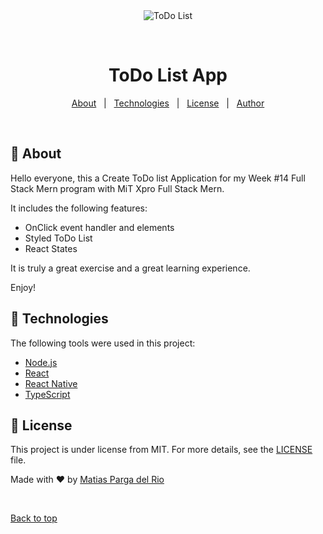 <div align="center" id="top"> 
  <img src="./.github/app.gif" alt="ToDo List" />

  &#xa0;

  <!-- <a href="https://todolist.netlify.app">Demo</a> -->
</div>

<h1 align="center">ToDo List App</h1>




<p align="center">
  <a href="#dart-about">About</a> &#xa0; | &#xa0; 
  <a href="#rocket-technologies">Technologies</a> &#xa0; | &#xa0;
  <a href="#memo-license">License</a> &#xa0; | &#xa0;
  <a href="https://github.com/{{YOUR_GITHUB_USERNAME}}" target="_blank">Author</a>
</p>

<br>

## :dart: About ##

Hello everyone, this a Create ToDo list Application for my Week #14 Full Stack Mern program with MiT Xpro Full Stack Mern.

It includes the following features:
  - OnClick event handler and elements
  - Styled ToDo List
  - React States

It is truly a great exercise and a great learning experience.

Enjoy!



## :rocket: Technologies ##

The following tools were used in this project:

- [Node.js](https://nodejs.org/en/)
- [React](https://pt-br.reactjs.org/)
- [React Native](https://reactnative.dev/)
- [TypeScript](https://www.typescriptlang.org/)


## :memo: License ##

This project is under license from MIT. For more details, see the [LICENSE](LICENSE.md) file.


Made with :heart: by <a href="https://github.com/matiaspdr" target="_blank">Matias Parga del Rio</a>

&#xa0;

<a href="#top">Back to top</a>
